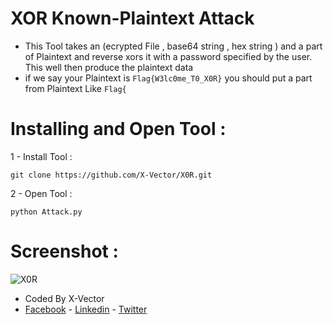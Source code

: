 # XOR Known-Plaintext Attack
- This Tool takes an (ecrypted File , base64 string , hex string ) and a part of Plaintext and reverse xors it with a password specified by the user. This well then produce the plaintext data
- if we say your Plaintext is `Flag{W3lc0me_T0_X0R}` you should put a part from Plaintext Like `Flag{` 

# Installing and Open Tool :
1 - Install Tool : 
```
git clone https://github.com/X-Vector/X0R.git
```
2 - Open Tool :
```
python Attack.py
```
# Screenshot :

![X0R](https://i.ibb.co/2cXKzpx/xor.png)
- Coded By X-Vector
- [Facebook](https://www.facebook.com/X.Vector1) - [Linkedin](https://www.linkedin.com/in/x-vector/) - [Twitter](https://twitter.com/@XVector11)
